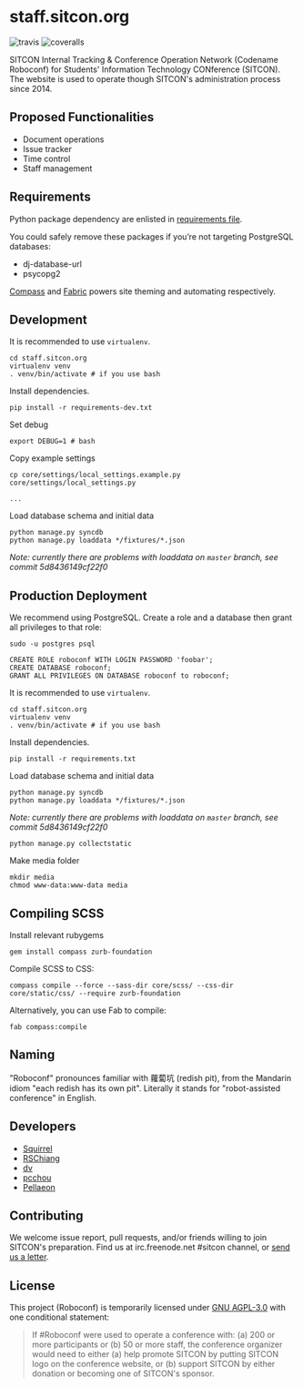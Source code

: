 staff.sitcon.org
================

![travis](https://img.shields.io/travis/sitcon/staff.sitcon.org.svg)
![coveralls](https://coveralls.io/repos/sitcon/staff.sitcon.org/badge.svg)

SITCON Internal Tracking & Conference Operation Network (Codename Roboconf) for Students' Information Technology CONference (SITCON). The website is used to operate though SITCON's administration process since 2014.

Proposed Functionalities
------------------------
* Document operations
* Issue tracker
* Time control
* Staff management

Requirements
------------
Python package dependency are enlisted in [requirements file](requirements.txt).

You could safely remove these packages if you’re not targeting PostgreSQL databases:

* dj-database-url
* psycopg2

[Compass](http://compass-style.org) and [Fabric](http://fabfile.org) powers site theming and automating respectively.

Development
-----------
It is recommended to use `virtualenv`.

	cd staff.sitcon.org
	virtualenv venv
	. venv/bin/activate # if you use bash

Install dependencies.

	pip install -r requirements-dev.txt

Set debug

	export DEBUG=1 # bash

Copy example settings

	cp core/settings/local_settings.example.py core/settings/local_settings.py

	...

Load database schema and initial data

	python manage.py syncdb
	python manage.py loaddata */fixtures/*.json

_Note: currently there are problems with loaddata on `master` branch, see commit 5d8436149cf22f0_

Production Deployment
---------------------
We recommend using PostgreSQL. Create a role and a database then grant all privileges to that role:

	sudo -u postgres psql

	CREATE ROLE roboconf WITH LOGIN PASSWORD 'foobar';
	CREATE DATABASE roboconf;
	GRANT ALL PRIVILEGES ON DATABASE roboconf to roboconf;

It is recommended to use `virtualenv`.

	cd staff.sitcon.org
	virtualenv venv
	. venv/bin/activate # if you use bash

Install dependencies.

	pip install -r requirements.txt

Load database schema and initial data

	python manage.py syncdb
	python manage.py loaddata */fixtures/*.json

_Note: currently there are problems with loaddata on `master` branch, see commit 5d8436149cf22f0_

	python manage.py collectstatic

Make media folder

	mkdir media
	chmod www-data:www-data media

Compiling SCSS
--------------
Install relevant rubygems

	gem install compass zurb-foundation

Compile SCSS to CSS:

	compass compile --force --sass-dir core/scss/ --css-dir core/static/css/ --require zurb-foundation

Alternatively, you can use Fab to compile:

	fab compass:compile

Naming
------
"Roboconf" pronounces familiar with 蘿蔔坑 (redish pit), from the Mandarin idiom "each redish has its own pit". Literally it stands for "robot-assisted conference" in English.

Developers
----------
* [Squirrel](https://github.com/azdkj532)
* [RSChiang](https://github.com/rschiang)
* [dv](https://github.com/wdv4758h)
* [pcchou](https://github.com/pcchou)
* [Pellaeon](https://github.com/pellaeon)

Contributing
------------
We welcome issue report, pull requests, and/or friends willing to join SITCON's preparation. Find us at irc.freenode.net #sitcon channel, or [send us a letter](mailto:contact@sitcon.org).

License
-------
This project (Roboconf) is temporarily licensed under [GNU AGPL-3.0](http://www.gnu.org/licenses/agpl-3.0.html) with one conditional statement:

> If #Roboconf were used to operate a conference with:
> (a) 200 or more participants or (b) 50 or more staff,
> the conference organizer would need to either
> (a) help promote SITCON by putting SITCON logo on the conference website, or
> (b) support SITCON by either donation or becoming one of SITCON's sponsor.

